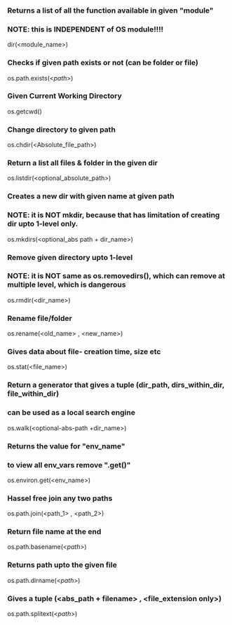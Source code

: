 
### Returns a list of all the function available in given "module"
### NOTE: this is INDEPENDENT of OS module!!!!
dir(<module_name>)


### Checks if given path exists or not (can be folder or file)
os.path.exists(<_path_>)


### Given Current Working Directory
os.getcwd()


### Change directory to given path
os.chdir(<Absolute_file_path>)


### Return a list all files & folder in the given dir
os.listdir(<optional_absolute_path>)


### Creates a new dir with given name at given path
### NOTE: it is NOT mkdir, because that has limitation of creating dir upto 1-level only.
os.mkdirs(<optional_abs path + dir_name>)


### Remove given directory upto 1-level
### NOTE: it is NOT same as os.removedirs(), which can remove at multiple level, which is dangerous
os.rmdir(<dir_name>)


### Rename file/folder
os.rename(<old_name> , <new_name>)


### Gives data about file- creation time, size etc
os.stat(<file_name>)


### Return a generator that gives a tuple (dir_path, dirs_within_dir, file_within_dir)
### can be used as a local search engine
os.walk(<optional-abs-path +dir_name>)


### Returns the value for "env_name"
### to view all env_vars remove ".get()"
os.environ.get(<env_name>)


### Hassel free join any two paths
os.path.join(<path_1> , <path_2>)

### Return file name at the end
os.path.basename(<_path_>)


### Returns path upto the given file
os.path.dirname(<_path_>)


### Gives a tuple (<abs_path + filename> , <file_extension only>)
os.path.splitext(<_path_>)
